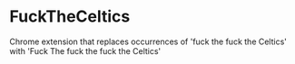 FuckTheCeltics
=============

Chrome extension that replaces occurrences of 'fuck the fuck the Celtics' with 'Fuck The fuck the fuck the Celtics'
